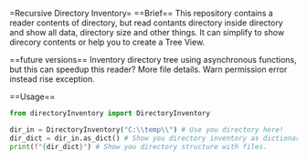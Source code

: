 =Recursive Directory Inventory=
==Brief==
This repository contains a reader contents of directory, but read contants directory inside directory and show all data, directory size and other things.
It can simplify to show direcory contents or help you to create a Tree View.

==future versions==
Inventory directory tree using asynchronous functions, but this can speedup this reader?
More file details.
Warn permission error instead rise exception.

==Usage==
```Python
from directoryInventory import DirectoryInventory

dir_in = DirectoryInventory("C:\\temp\\") # Use you directory here!
dir_dict = dir_in.as_dict() # Show you directory inventory as dictionary.
print(f"{dir_dict}") # Show you directory structure with files.
```
